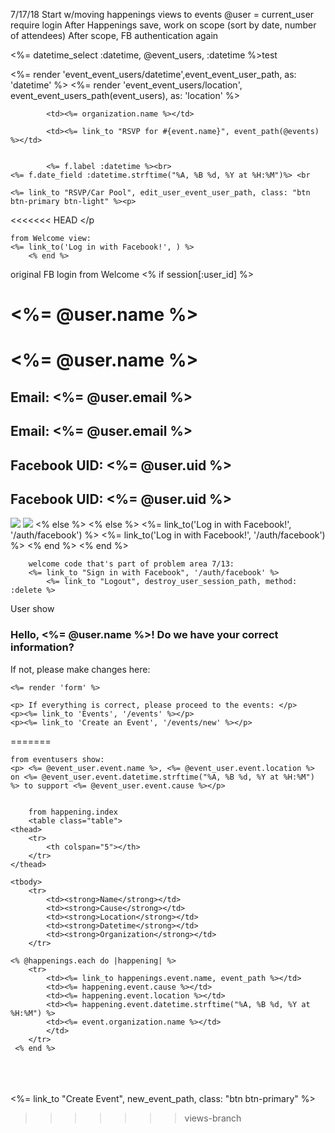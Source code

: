 7/17/18
Start w/moving happenings views to events
@user = current_user
require login
After Happenings save, work on scope (sort by date, number of attendees)
After scope, FB authentication again


<%= datetime_select :datetime, @event_users, :datetime %>test 



<td><%= render 'event_event_users/datetime',event_event_user_path, as: 'datetime' %></td>
			<td><%= render 'event_event_users/location', event_event_users_path(event_users), as: 'location' %></td>

			<td><%= organization.name %></td>

			<td><%= link_to "RSVP for #{event.name}", event_path(@events) %></td>


			<%= f.label :datetime %><br>
	<%= f.date_field :datetime.strftime("%A, %B %d, %Y at %H:%M")%> <br

	<%= link_to "RSVP/Car Pool", edit_user_event_user_path, class: "btn btn-primary btn-light" %><p>
<<<<<<< HEAD
	</p

	from Welcome view:
	<%= link_to('Log in with Facebook!', ) %>
		<% end %>
original FB login from Welcome
		<% if session[:user_id] %>
 	  		<h1><%= @user.name %></h1>	 	  		<h1><%= @user.name %></h1>
 	  		<h2>Email: <%= @user.email %></h2>	 	  		<h2>Email: <%= @user.email %></h2>
 	  		<h2>Facebook UID: <%= @user.uid %></h2>	 	  		<h2>Facebook UID: <%= @user.uid %></h2>
 	  		<img src="<%= @user.image %>">	 	  		<img src="<%= @user.image %>">
 		<% else %>	 		<% else %>
 	  		<%= link_to('Log in with Facebook!', '/auth/facebook') %>	 	  		<%= link_to('Log in with Facebook!', '/auth/facebook') %>
 		<% end %>	 		<% end %>
 		 	
 		welcome code that's part of problem area 7/13:
 		<%= link_to "Sign in with Facebook", '/auth/facebook' %>
 			<%= link_to "Logout", destroy_user_session_path, method: :delete %>

User show
 	<h3>Hello, <%= @user.name %>! Do we have your correct information? </h3>
	<p>If not, please make changes here:</p>
	
	<%= render 'form' %>
	
	<p> If everything is correct, please proceed to the events: </p>
	<p><%= link_to 'Events', '/events' %></p>
	<p><%= link_to 'Create an Event', '/events/new' %></p>
 			 		
=======
	</p>

	from eventusers show:
	<p> <%= @event_user.event.name %>, <%= @event_user.event.location %> on <%= @event_user.event.datetime.strftime("%A, %B %d, %Y at %H:%M") %> to support <%= @event_user.event.cause %></p>
		

		from happening.index
		<table class="table">
	<thead>
		<tr>
			<th colspan="5"></th>
		</tr>
	</thead>

	<tbody>
		<tr>
			<td><strong>Name</strong></td>
			<td><strong>Cause</strong></td>
			<td><strong>Location</strong></td>
			<td><strong>Datetime</strong></td>
			<td><strong>Organization</strong></td>		
		</tr>

	<% @happenings.each do |happening| %>
		<tr>
			<td><%= link_to happenings.event.name, event_path %></td>
			<td><%= happening.event.cause %></td>
			<td><%= happening.event.location %></td>
			<td><%= happening.event.datetime.strftime("%A, %B %d, %Y at %H:%M") %>
			<td><%= event.organization.name %></td>
			</td>
		</tr>
	 <% end %>
</tbody>
</table>
<br>
	<br>
	<br><%= link_to "Create Event", new_event_path, class: "btn btn-primary" %> <br>

>>>>>>> views-branch
